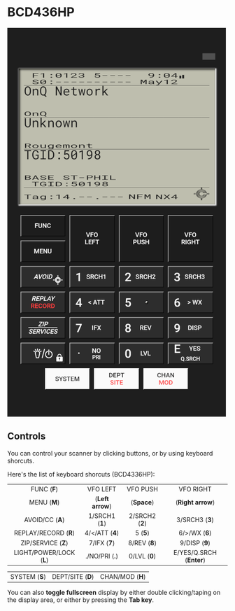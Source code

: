 # BCD436HP

![BCD436HP](./rc_scanner_bcd436hp.png)

## Controls

You can control your scanner by clicking buttons, or by using keyboard shorcuts.

Here's the list of keyboard shorcuts (BCD4336HP):

|       |       |       |       |
| :---: | :---: | :---: | :---: |
| FUNC (**F**) | VFO LEFT | VFO PUSH | VFO RIGHT|
| MENU (**M**) | (**Left arrow**) | (**Space**) | (**Right arrow**) |
| AVOID/CC (**A**) | 1/SRCH1 (**1**) | 2/SRCH2 (**2**) | 3/SRCH3 (**3**) |
| REPLAY/RECORD (**R**) | 4/</ATT (**4**) | 5 (**5**) | 6/>/WX (**6**) |
| ZIP/SERVICE (**Z**) | 7/IFX (**7**) | 8/REV (**8**) | 9/DISP (**9**) |
| LIGHT/POWER/LOCK (**L**) | ./NO/PRI (**.**) | 0/LVL (**0**) | E/YES/Q.SRCH (**Enter**) |

|       |       |       |
| :---: | :---: | :---: |
| SYSTEM (**S**) | DEPT/SITE (**D**) | CHAN/MOD (**H**) |

You can also **toggle fullscreen** display by either double clicking/taping on the display area, or either by pressing the **Tab key**.